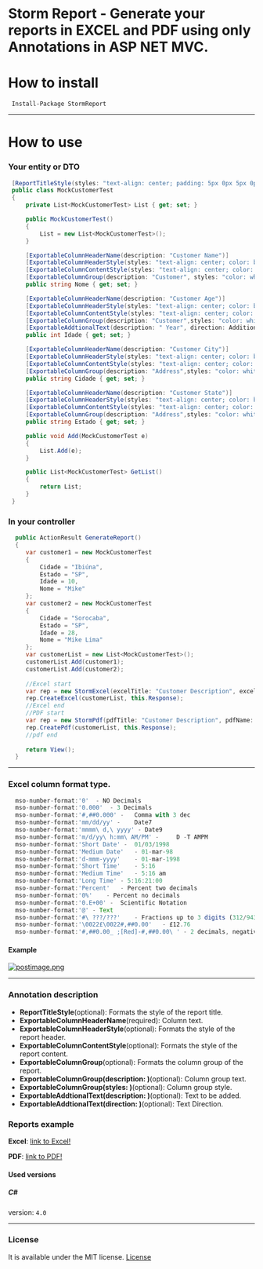 # Storm Report - Generate your reports in EXCEL and PDF using only Annotations in ASP NET MVC.

# How to install
```
 Install-Package StormReport
```
<hr>

# How to use

### Your entity or DTO
```C#
 [ReportTitleStyle(styles: "text-align: center; padding: 5px 0px 5px 0px;")]
 public class MockCustomerTest
 {
     private List<MockCustomerTest> List { get; set; }

     public MockCustomerTest()
     {
         List = new List<MockCustomerTest>();
     }

     [ExportableColumnHeaderName(description: "Customer Name")]
     [ExportableColumnHeaderStyle(styles: "text-align: center; color: black; font-size: 17px; background-color: yellow;")]
     [ExportableColumnContentStyle(styles: "text-align: center; color: black; font-size: 17px;")]
     [ExportableColumnGroup(description: "Customer", styles: "color: white; text-align: center; background-color: gray;")]
     public string Nome { get; set; }

     [ExportableColumnHeaderName(description: "Customer Age")]
     [ExportableColumnHeaderStyle(styles: "text-align: center; color: black; font-size: 17px; background-color: yellow;")]
     [ExportableColumnContentStyle(styles: "text-align: center; color: black; font-size: 17px; mso-number-format:'0.000'")]
     [ExportableColumnGroup(description: "Customer",styles: "color: white; text-align: center; background-color: gray;")]
     [ExportableAddtionalText(description: " Year", direction: AdditionalTextEnum.RIGHT)]
     public int Idade { get; set; }

     [ExportableColumnHeaderName(description: "Customer City")]
     [ExportableColumnHeaderStyle(styles: "text-align: center; color: black; font-size: 17px; background-color: yellow;")]
     [ExportableColumnContentStyle(styles: "text-align: center; color: black; font-size: 17px;")]
     [ExportableColumnGroup(description: "Address",styles: "color: white; text-align: center; background-color: gray;")]
     public string Cidade { get; set; }

     [ExportableColumnHeaderName(description: "Customer State")]
     [ExportableColumnHeaderStyle(styles: "text-align: center; color: black; font-size: 17px; background-color: yellow;")]
     [ExportableColumnContentStyle(styles: "text-align: center; color: black; font-size: 17px;")]
     [ExportableColumnGroup(description: "Address",styles: "color: white; text-align: center; background-color: gray;")]
     public string Estado { get; set; }

     public void Add(MockCustomerTest e)
     {
         List.Add(e);
     }

     public List<MockCustomerTest> GetList()
     {
         return List;
     }
 }
```

### In your controller

```C#
  public ActionResult GenerateReport()
  {
     var customer1 = new MockCustomerTest
     {
         Cidade = "Ibiúna",
         Estado = "SP",
         Idade = 10,
         Nome = "Mike"
     };
     var customer2 = new MockCustomerTest
     {
         Cidade = "Sorocaba",
         Estado = "SP",
         Idade = 28,
         Nome = "Mike Lima"
     };
     var customerList = new List<MockCustomerTest>();
     customerList.Add(customer1);
     customerList.Add(customer2);
     
     //Excel start
     var rep = new StormExcel(excelTitle: "Customer Description", excelName: string.Format("ExcelCustomerReport-{0}", DateTime.Now));
     rep.CreateExcel(customerList, this.Response);
     //Excel end
     //PDF start
     var rep = new StormPdf(pdfTitle: "Customer Description", pdfName: string.Format("ExcelCustomerReport-{0}", DateTime.Now));
     rep.CreatePdf(customerList, this.Response);
     //pdf end
     
     return View();
  }

```
<hr>

### Excel column format type.

```javascript
  mso-number-format:'0'  - NO Decimals
  mso-number-format:'0.000'  - 3 Decimals
  mso-number-format:'#,##0.000' -	Comma with 3 dec
  mso-number-format:'mm/dd/yy' -	Date7
  mso-number-format:'mmmm\ d,\ yyyy' - Date9
  mso-number-format:'m/d/yy\ h:mm\ AM/PM' - 	D -T AMPM
  mso-number-format:'Short Date' -	01/03/1998
  mso-number-format:'Medium Date'	- 01-mar-98
  mso-number-format:'d-mmm-yyyy'	- 01-mar-1998
  mso-number-format:'Short Time'	- 5:16
  mso-number-format:'Medium Time'	- 5:16 am
  mso-number-format:'Long Time'	- 5:16:21:00
  mso-number-format:'Percent'	- Percent two decimals
  mso-number-format:'0%'	- Percent no decimals
  mso-number-format:'0.E+00' - 	Scientific Notation
  mso-number-format:'@'	- Text
  mso-number-format:'#\ ???/???'	- Fractions up to 3 digits (312/943)
  mso-number-format:'\0022£\0022#,##0.00'	- £12.76
  mso-number-format:'#,##0.00_ ;[Red]-#,##0.00\ ' - 2 decimals, negative numbers in red and signed
```
#### Example

[![postimage.png](https://s22.postimg.org/ncbo4l5q9/postimage.png)](https://postimg.org/image/83lqqtc1p/)

<hr>

### Annotation description

* **ReportTitleStyle**(optional): Formats the style of the report title.
* **ExportableColumnHeaderName**(required): Column text.
* **ExportableColumnHeaderStyle**(optional): Formats the style of the report header.
* **ExportableColumnContentStyle**(optional): Formats the style of the report content.
* **ExportableColumnGroup**(optional): Formats the column group of the report.
* **ExportableColumnGroup(description: )**(optional): Column group text.
* **ExportableColumnGroup(styles: )**(optional): Column group style.
* **ExportableAddtionalText(description: )**(optional): Text to be added.
* **ExportableAddtionalText(direction: )**(optional): Text Direction.

### Reports example

 **Excel**: 
 [link to Excel!](https://drive.google.com/file/d/0B3fZDB3QKwrlejJ5T0thVlBZY1E/view?usp=sharing)
  
 **PDF**: 
 [link to PDF!](https://drive.google.com/file/d/0B3fZDB3QKwrlTDk5NWQ0VkhmNzg/view?usp=sharing)

#### Used versions

##### C# 
version: `4.0`
<hr>

### License

It is available under the MIT license.
[License](https://opensource.org/licenses/mit-license.php)
